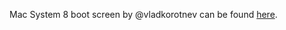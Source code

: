 Mac System 8 boot screen by @vladkorotnev can be found [here](https://github.com/vladkorotnev/System8).
